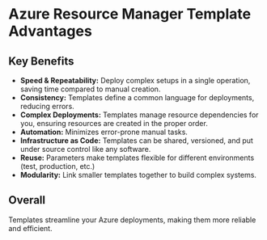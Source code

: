 # Azure Resource Manager Template Advantages

## Key Benefits

- **Speed & Repeatability:** Deploy complex setups in a single operation, saving time compared to manual creation.
- **Consistency:** Templates define a common language for deployments, reducing errors.
- **Complex Deployments:** Templates manage resource dependencies for you, ensuring resources are created in the proper order.
- **Automation:** Minimizes error-prone manual tasks.
- **Infrastructure as Code:** Templates can be shared, versioned, and put under source control like any software.
- **Reuse:** Parameters make templates flexible for different environments (test, production, etc.)
- **Modularity:** Link smaller templates together to build complex systems.

## Overall

Templates streamline your Azure deployments, making them more reliable and efficient.